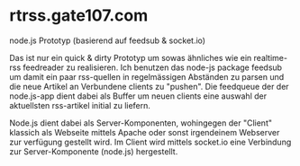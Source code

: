 rtrss.gate107.com
=================

node.js Prototyp (basierend auf feedsub &amp; socket.io)


Das ist nur ein quick & dirty Prototyp um sowas ähnliches wie ein realtime-rss feedreader zu realisieren. Ich benutzen das node-js package feedsub um damit ein paar rss-quellen in regelmässigen Abständen zu parsen und die neue Artikel an Verbundene clients zu "pushen". Die feedqueue der der node.js-app dient dabei als Buffer um neuen clients eine auswahl der aktuellsten rss-artikel initial zu liefern. 

Node.js dient dabei als Server-Komponenten, wohingegen der "Client" klassich als Webseite mittels Apache oder sonst irgendeinem Webserver zur verfügung gestellt wird. Im Client wird mittels socket.io eine Verbindung zur Server-Komponente (node.js) hergestellt.
